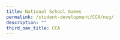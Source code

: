 ```yaml
---
title: National School Games
permalink: /student-development/CCA/nsg/
description: ""
third_nav_title: CCA
---
```

